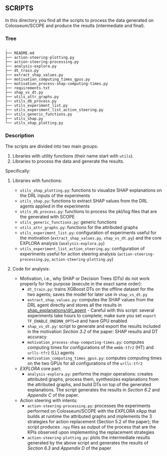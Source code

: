 ## SCRIPTS

In this directory you find all the scripts to process the data generated on Colosseum/SCOPE and produce the results (intermediate and final).

### Tree

``` 
.
├── README.md
├── action-steering-plotting.py
├── action-steering-processing.py
├── analysis-explora.py
├── dt_train.py
├── extract_shap_values.py
├── motivation_computing_times_gpus.py
├── motivation_process-shap-computing-times.py
├── requirements.txt
├── shap_vs_dt.py
├── utils_attr_graphs.py
├── utils_db_process.py
├── utils_experiment_list.py
├── utils_experiment_list_action_steering.py
├── utils_generic_functions.py
├── utils_shap.py
└── utils_shap_plotting.py

```

### Description

The scripts are divided into two main groups:
1. Libraries with utility functions (their name start with `utils`).
1. Libraries to process the data and generate the results. 

Specifically:

1. Libraries with functions:

	  - `utils_shap_plotting.py`: functions to visualize SHAP explanations on the DRL inputs of the experiments
	  - `utils_shap.py`: functions to extract SHAP values from the DRL agents applied in the experiments
	  - `utils_db_process.py`: functions to process the pkl/log files that are the generated with SCOPE
	  - `utils_generic_functions.py`: generic functions
	  - `utils_attr_graphs.py`: functions for the attributed graphs
	  - `utils_experiment_list.py`: configuration of experiments useful for the motivation (`extract_shap_values.py`, `shap_vs_dt.py`) and the core EXPLORA analysis (`analysis-explora.py`)
	  - `utils_experiment_list_action_steering.py`: configuration of experiments useful for action steering analysis (`action-steering-processing.py`, `action-steering-plotting.py`)
  
2. Code for analysis:
	  - Motivation, i.e., why SHAP or Decision Trees (DTs) do not work properly for the purpose (execute in the exact same order):
	    - `dt_train.py`: trains XGBoost DTs on the offline dataset for the two agents; saves the model for later use in `shap_vs_dt.py` 
	    - `extract_shap_values.py`: computes the SHAP values from the DRL agent directly and stores all the results in [shap_explanations/drl_agent](shap_explanations/drl_agent) - Careful with this script: several experiments take hours to complete; make sure you set `export TF_ENABLE_ONEDNN_OPTS=0` and have GPU enabled
	    - `shap_vs_dt.py`: script to generate and export the results included in the motivation *Section 3.2* of the paper: SHAP results and DT accuracy
	    - `motivation_process-shap-computing-times.py`: computes computing times for configurations of the `embb-tfr2` (HT) and `urllc-tfr2` (LL) agents
	    - `motivation_computing_times_gpus.py`: computes computing times on the two GPUs for all configurations of the `urllc-tfr2`
	  - *EXPLORA* core part:
	    - `analysis-explora.py`: performs the major operations: creates attributed graphs, process them, synthesizes explanations from the attributed graphs, and build DTs on top of the generated explanations. The script generates the results in *Section 6.2* and *Appendix C* of the paper.
	  - Action steering with intents:
	    - `action-steering-processing.py`: processes the experiments performed on Colosseum/SCOPE with the *EXPLORA* xApp that builds at runtime the attributed graphs and implements the 3 strategies for action replacement (Section 5.2 of the paper); the script produces `.npy` files as output of the process that are the KPIs observed upon implementing the replacement strategies
	    - `action-steering-plotting.py`: plots the intermediate results generated by the above script and generates the results of *Section 6.3* and *Appendix D* of the paper



